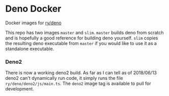 # Deno Docker

Docker images for [ry/deno](https://github.com/ry/deno)

This repo has two images `master` and `slim`. `master` builds deno from scratch and is hopefully a good reference for building deno yourself. `slim` copies the resulting deno executable from `master` if you would like to use it as a standalone executable.

### Deno2

There is now a working deno2 build. As far as I can tell as of 2018/06/13 deno2 can't dynamically run code, it simply runs the file `ry/deno/deno2/js/main.ts`. The `deno2` image tag is available to pull for development.

